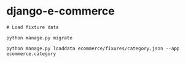 # django-e-commerce

```
# Load fixture data

python manage.py migrate

python manage.py loaddata ecommerce/fixures/category.json --app ecommerce.category
```